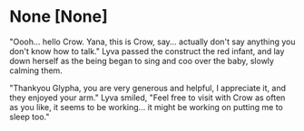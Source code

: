 # None [None]
"Oooh... hello Crow. Yana, this is Crow, say... actually don't say anything you don't know how to talk." Lyva passed the construct the red infant, and lay down herself as the being began to sing and coo over the baby, slowly calming them.     

"Thankyou Glypha, you are very generous and helpful, I appreciate it, and they enjoyed your arm." Lyva smiled, "Feel free to visit with Crow as often as you like, it seems to be working... it might be working on putting me to sleep too."
